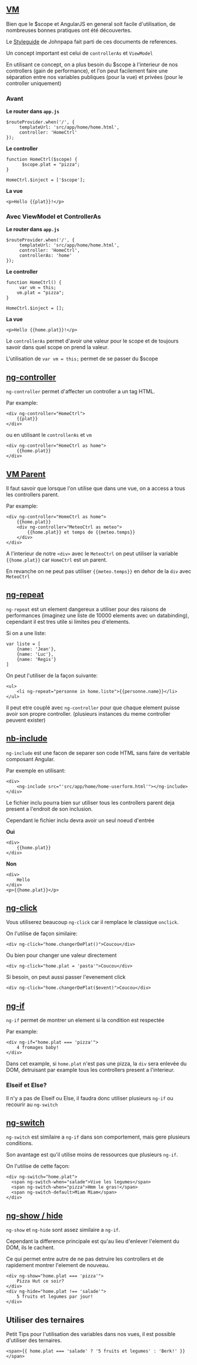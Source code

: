 ## [VM](#view-model)

Bien que le $scope et AngularJS en general soit facile d'utilisation, de nombreuses bonnes pratiques ont été découvertes.

Le [Styleguide](https://github.com/johnpapa/angular-styleguide/blob/master/a1/README.md) de Johnpapa fait parti de ces documents de references.

Un concept important est celui de `controllerAs` et `ViewModel`

En utilisant ce concept, on a plus besoin du $scope à l'interieur de nos controllers (gain de performance), et l'on peut facilement faire une séparation entre nos variables publiques (pour la vue) et privées (pour le controller uniquement)

### Avant

**Le router  dans `app.js`**

```
$routeProvider.when('/', {
     templateUrl: 'src/app/home/home.html',
     controller: 'HomeCtrl'
});
```

**Le controller**

```
function HomeCtrl($scope) {
      $scope.plat = "pizza";
}

HomeCtrl.$inject = ['$scope'];
```

**La vue**

```
<p>Hello {{plat}}!</p>
```

### Avec ViewModel et ControllerAs

**Le router  dans `app.js`**

```
$routeProvider.when('/', {
     templateUrl: 'src/app/home/home.html',
     controller: 'HomeCtrl',
     controllerAs: 'home'
});
```

**Le controller**

```
function HomeCtrl() {
	 var vm = this;
    vm.plat = "pizza";
}

HomeCtrl.$inject = [];
```

**La vue**

```
<p>Hello {{home.plat}}!</p>
```

Le `controllerAs` permet d'avoir une valeur pour le scope et de toujours savoir dans quel scope on prend la valeur.

L'utilisation de `var vm = this;` permet de se passer du $scope

## [ng-controller](#ng-controller)

`ng-controller` permet d'affecter un controller a un tag HTML.

Par example:

```
<div ng-controller="HomeCtrl">
	{{plat}}
</div>
```
ou en utilisant le `controllerAs` et `vm`

```
<div ng-controller="HomeCtrl as home">
	{{home.plat}}
</div>
```


## [VM Parent](#vm-parent)

Il faut savoir que lorsque l'on utilise que dans une vue, on a access a tous les controllers parent.

Par example:

```
<div ng-controller="HomeCtrl as home">
	{{home.plat}}
	<div ng-controller="MeteoCtrl as meteo">
		{{home.plat}} et temps de {{meteo.temps}}
	</div>
</div>
```
A l'interieur de notre `<div>` avec le `MeteoCtrl` on peut utiliser la variable `{{home.plat}}` car `HomeCtrl` est un parent.

En revanche on ne peut pas utiliser `{{meteo.temps}}` en dehor de la `div` avec `MeteoCtrl`

## [ng-repeat](#ng-repeat)

`ng-repeat` est un element dangereux a utiliser pour des raisons de performances (imaginez une liste de 10000 elements avec un databinding), cependant il est tres utile si limites peu d'elements.

Si on a une liste:

```
var liste = [
	{name: 'Jean'},
	{name: 'Luc'},
	{name: 'Regis'}
]
```

On peut l'utiliser de la façon suivante:

```
<ul>
	<li ng-repeat="personne in home.liste">{{personne.name}}</li>
</ul>
```
Il peut etre couplé avec `ng-controller` pour que chaque element puisse avoir son propre controller. (plusieurs instances du meme controller peuvent exister)

## [nb-include](#ng-include)

`ng-include` est une facon de separer son code HTML sans faire de veritable composant Angular.

Par exemple en utilisant:

```
<div>
	<ng-include src="'src/app/home/home-userform.html'"></ng-include>
</div>
```

Le fichier inclu pourra bien sur utiliser tous les controllers parent deja present a l'endroit de son inclusion.

Cependant le fichier inclu devra avoir un seul noeud d'entrée

**Oui**

```
<div>
	{{home.plat}}
</div>
```

**Non**

```
<div>
	Hello
</div>
<p>{{home.plat}}</p>
```

## [ng-click](#ng-click)

Vous utiliserez beaucoup `ng-click` car il remplace le classique `onclick`.

On l'utilise de façon similaire:

```
<div ng-click="home.changerDePlat()">Coucou</div>
```

Ou bien pour changer une valeur directement

```
<div ng-click="home.plat = 'pasta'">Coucou</div>
```

Si besoin, on peut aussi passer l'evenement click

```
<div ng-click="home.changerDePlat($event)">Coucou</div>
```

## [ng-if](#ng-if)

`ng-if` permet de montrer un element si la condition est respectée

Par example:

```
<div ng-if="home.plat === 'pizza'">
	4 fromages baby!
</div>
```

Dans cet example, si `home.plat` n'est pas une pizza, la `div` sera enlevée du DOM, detruisant par example tous les controllers present a l'interieur.

### Elseif et Else?

Il n'y a pas de Elseif ou Else, il faudra donc utiliser plusieurs `ng-if` ou recourir au `ng-switch`

## [ng-switch](#ng-switch)

`ng-switch` est similaire a `ng-if` dans son comportement, mais gere plusieurs conditions.

Son avantage est qu'il utilise moins de ressources que plusieurs `ng-if`.

On l'utilise de cette façon:

```
<div ng-switch="home.plat">
  <span ng-switch-when="salade">Vive les legumes</span>
  <span ng-switch-when="pizza">Hmm le gras!</span>
  <span ng-switch-default>Miam Miam</span>
</div>
```

## [ng-show / hide](#ng-show)

`ng-show` et `ng-hide` sont assez similaire a `ng-if`.

Cependant la difference principale est qu'au lieu d'enlever l'element du DOM, ils le cachent.

Ce qui permet entre autre de ne pas detruire les controllers et de rapidement montrer l'element de nouveau.

```
<div ng-show="home.plat === 'pizza'">
	Pizza Hut ce soir?
</div>
<div ng-hide="home.plat !== 'salade'">
	5 fruits et legumes par jour!
</div>
```

## Utiliser des ternaires

Petit Tips pour l'utilisation des variables dans nos vues, il est possible d'utiliser des ternaires.

```
<span>{{ home.plat === 'salade' ? '5 fruits et legumes' : 'Berk!' }}</span>
```
